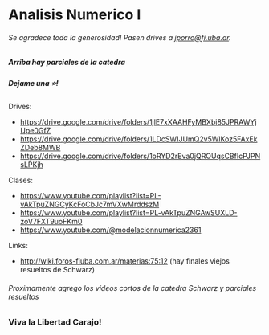 # Analisis Numerico I
###### Se agradece toda la generosidad! Pasen drives a jporro@fi.uba.ar.
##### Arriba hay parciales de la catedra
##### Dejame una ⭐!

Drives:
* https://drive.google.com/drive/folders/1jlE7xXAAHFyMBXbi85JPRAWYjUpe0GfZ
* https://drive.google.com/drive/folders/1LDcSWIJUmQ2v5WlKoz5FAxEkZDeb8MWB
* https://drive.google.com/drive/folders/1oRYD2rEva0jQROUqsCBfIcPJPNsLPKjh

Clases: 
* https://www.youtube.com/playlist?list=PL-vAkTpuZNGCyKcFoCbJc7mVXwMrddszM
* https://www.youtube.com/playlist?list=PL-vAkTpuZNGAwSUXLD-zoV7FXT9uoFKm0
* https://www.youtube.com/@modelacionnumerica2361

Links: 
* http://wiki.foros-fiuba.com.ar/materias:75:12 (hay finales viejos resueltos de Schwarz)

###### Proximamente agrego los videos cortos de la catedra Schwarz y parciales resueltos

### Viva la Libertad Carajo!
